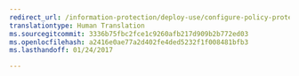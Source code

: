 ```yaml
---
redirect_url: /information-protection/deploy-use/configure-policy-protection
translationtype: Human Translation
ms.sourcegitcommit: 3336b75fbc2fce1c9260afb217d909b2b772ed03
ms.openlocfilehash: a2416e0ae77a2d402fe4ded5232f1f008481bfb3
ms.lasthandoff: 01/24/2017

---
```


